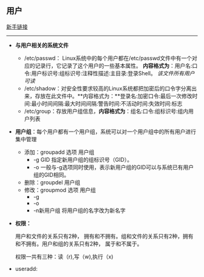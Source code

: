 ## **用户**

[新手链接](http://www.runoob.com/linux/linux-user-manage.html)

---
- **与用户相关的系统文件**
    - /etc/passwd： Linux系统中的每个用户都在/etc/passwd文件中有一个对应的记录行，它记录了这个用户的一些基本属性。
    **内容格式为**：用户名:口令:用户标识号:组标识号:注释性描述:主目录:登录Shell。 _该文件所有用户可读_
    - /etc/shadow：对安全性要求较高的Linux系统都把加密后的口令字分离出来，存放在此文件中。**内容格式为：**登录名:加密口令:最后一次修改时间:最小时间间隔:最大时间间隔:警告时间:不活动时间:失效时间:标志
    - /etc/group：存放用户组信息，**内容格式为**：组名:口令:组标识号:组内用户列表
- **用户组**：每个用户都有一个用户组，系统可以对一个用户组中的所有用户进行集中管理
    - 添加：groupadd 选项 用户组
        - -g GID 指定新用户组的组标识号（GID）。
        - -o 一般与-g选项同时使用，表示新用户组的GID可以与系统已有用户组的GID相同。
    - 删除：groupdel 用户组
    - 修改：groupmod 选项 用户组
        - -g
        - -o
        - -n新用户组 将用户组的名字改为新名字
- **权限：**
    
    用户和文件的关系只有2种， 拥有和不拥有。组和文件的关系只有2种，拥有和不拥有。用户和组的关系只有2种， 属于和不属于。
    
    权限一共有三种：读（r),写（w),执行（x)



- useradd: 